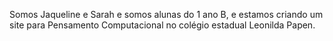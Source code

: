 Somos Jaqueline e Sarah e somos alunas do 1 ano B,
e estamos criando um site para 
Pensamento Computacional
no colégio estadual Leonilda Papen.






<!--
**jaquesarah01/jaquesarah01** is a ✨ _special_ ✨ repository because its `README.md` (this file) appears on your GitHub profile.

Here are some ideas to get you started:

- 🔭 I’m currently working on ...
- 🌱 I’m currently learning ...
- 👯 I’m looking to collaborate on ...
- 🤔 I’m looking for help with ...
- 💬 Ask me about ...
- 📫 How to reach me: ...
- 😄 Pronouns: ...
- ⚡ Fun fact: ...
-->
